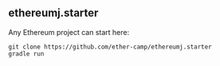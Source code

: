## ethereumj.starter

Any Ethereum project can start here:

```
git clone https://github.com/ether-camp/ethereumj.starter
gradle run
```
